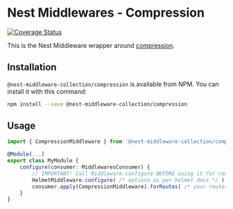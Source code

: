 # Nest Middlewares - Compression

[![Coverage Status](https://coveralls.io/repos/github/asheliahut/nest-middlewares/badge.svg?branch=master)](https://coveralls.io/github/asheliahut/nest-middlewares?branch=master)

This is the Nest Middleware wrapper around [compression](http://www.npmjs.com/package/compression).

## Installation

`@nest-middleware-collection/compression` is available from NPM. You can install it with this command:

```sh
npm install --save @nest-middleware-collection/compression
```

## Usage

```ts
import { CompressionMiddleware } from '@nest-middleware-collection/compression';

@Module(...)
export class MyModule {
    configure(consumer: MiddlewaresConsumer) {
        // IMPORTANT! Call Middleware.configure BEFORE using it for routes
        HelmetMiddleware.configure( /* options as per helmet docs */ )
        consumer.apply(CompressionMiddleware).forRoutes( /* your routes */ );
    }
}
```
